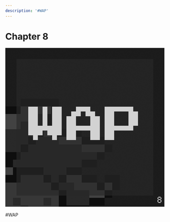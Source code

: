 ```yaml
---
description: '#WAP'
---
```


# Chapter 8

<div align="left">

<img src="../../.gitbook/assets/Tweet-Post8.png" alt="">

</div>

\#WAP
